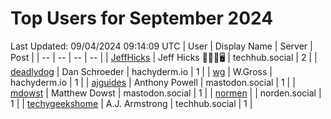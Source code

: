 # Top Users for September 2024
Last Updated: 09/04/2024 09:14:09 UTC
| User | Display Name | Server | Post |
| -- | -- | -- | -- |
| [JeffHicks](https://techhub.social/@JeffHicks) | Jeff Hicks 🐶🎼🍷🖥️ | techhub.social | 2 |
| [deadlydog](https://hachyderm.io/@deadlydog) | Dan Schroeder | hachyderm.io | 1 |
| [wg](https://hachyderm.io/@wg) | W.Gross | hachyderm.io | 1 |
| [ajguides](https://mastodon.social/@ajguides) | Anthony Powell | mastodon.social | 1 |
| [mdowst](https://mastodon.social/@mdowst) | Matthew Dowst | mastodon.social | 1 |
| [normen](https://norden.social/@normen) |  | norden.social | 1 |
| [techygeekshome](https://techhub.social/@techygeekshome) | A.J. Armstrong | techhub.social | 1 |
